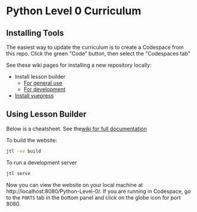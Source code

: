 # Python Level 0 Curriculum

## Installing Tools

The easiest way to update the curriculum is to create a Codespace from this repo. Click the green "Code" button, then select the "Codespaces tab"

See these wiki pages for installing a new repository locally:

* Install lesson builder
  * [For general use](https://github.com/league-curriculum/Python-Level-0/wiki/Install-For-General-Use)
  * [For development](https://github.com/league-curriculum/Python-Level-0/wiki/Install-Development-Versions)
* [Install vuepress](https://github.com/league-curriculum/Python-Level-0/wiki/Install-Vuepress-and-Yarn)

## Using Lesson Builder

Below is a cheatsheet. See the[wiki for full documentation](https://github.com/league-curriculum/Python-Level-0/wiki/Using-Lesson--Builder)

To build the website:

```bash
jtl -vv build 
```

To run a development server

```bash
jtl serve
```

Now you can view the website on your local machine at http://localhost:8080/Python-Level-0/. If you are running in Codespace, go to the
`PORTS` tab in the bottom panel and click on the globe icon for port 8080. 
